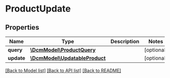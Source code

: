 # ProductUpdate

## Properties
Name | Type | Description | Notes
------------ | ------------- | ------------- | -------------
**query** | [**\DcmModel\ProductQuery**](ProductQuery.md) |  | [optional] 
**update** | [**\DcmModel\UpdatableProduct**](UpdatableProduct.md) |  | [optional] 

[[Back to Model list]](../README.md#documentation-for-models) [[Back to API list]](../README.md#documentation-for-api-endpoints) [[Back to README]](../README.md)


